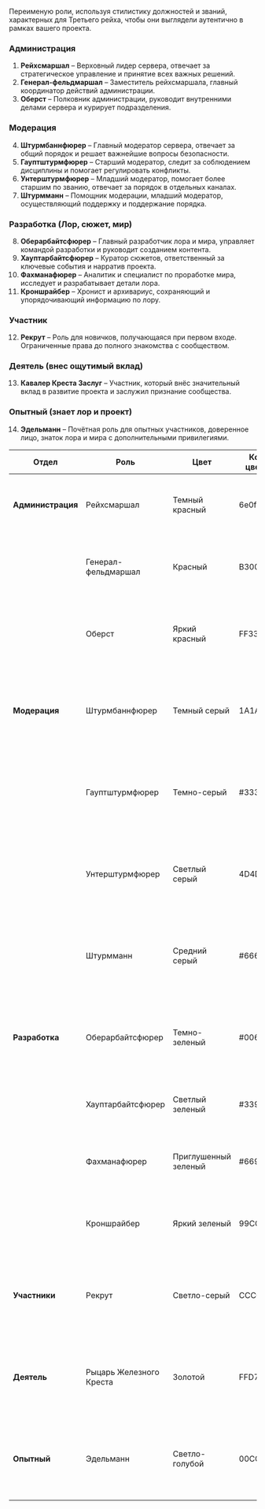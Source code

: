 Переименую роли, используя стилистику должностей и званий, характерных для Третьего рейха, чтобы они выглядели аутентично в рамках вашего проекта.

### Администрация
1. **Рейхсмаршал** – Верховный лидер сервера, отвечает за стратегическое управление и принятие всех важных решений.
2. **Генерал-фельдмаршал** – Заместитель рейхсмаршала, главный координатор действий администрации.
3. **Оберст** – Полковник администрации, руководит внутренними делами сервера и курирует подразделения.

### Модерация
4. **Штурмбаннфюрер** – Главный модератор сервера, отвечает за общий порядок и решает важнейшие вопросы безопасности.
5. **Гауптштурмфюрер** – Старший модератор, следит за соблюдением дисциплины и помогает регулировать конфликты.
6. **Унтерштурмфюрер** – Младший модератор, помогает более старшим по званию, отвечает за порядок в отдельных каналах.
7. **Штурмманн** – Помощник модерации, младший модератор, осуществляющий поддержку и поддержание порядка.

### Разработка (Лор, сюжет, мир)
8. **Оберарбайтсфюрер** – Главный разработчик лора и мира, управляет командой разработки и руководит созданием контента.
9. **Хауптарбайтсфюрер** – Куратор сюжетов, ответственный за ключевые события и нарратив проекта.
10. **Фахманафюрер** – Аналитик и специалист по проработке мира, исследует и разрабатывает детали лора.
11. **Кроншрайбер** – Хронист и архивариус, сохраняющий и упорядочивающий информацию по лору.

### Участник
12. **Рекрут** – Роль для новичков, получающаяся при первом входе. Ограниченные права до полного знакомства с сообществом.

### Деятель (внес ощутимый вклад)
13. **Кавалер Креста Заслуг** – Участник, который внёс значительный вклад в развитие проекта и заслужил признание сообщества.

### Опытный (знает лор и проект)
14. **Эдельманн** – Почётная роль для опытных участников, доверенное лицо, знаток лора и мира с дополнительными привилегиями.

| **Отдел**         | **Роль**                | **Цвет**             | **Код цвета** | **Описание**                                                                                              |
| ----------------- | ----------------------- | -------------------- | ------------- | --------------------------------------------------------------------------------------------------------- |
| **Администрация** | Рейхсмаршал             | Темный красный       | 6e0f0f        | Верховный лидер сервера, отвечает за стратегическое управление и принятие всех важных решений.            |
|                   | Генерал-фельдмаршал     | Красный              | B30000        | Заместитель рейхсмаршала, главный координатор действий администрации.                                     |
|                   | Оберст                  | Яркий красный        | FF3300        | Полковник администрации, руководит внутренними делами сервера и курирует подразделения.                   |
| **Модерация**     | Штурмбаннфюрер          | Темный серый         | 1A1A1A        | Главный модератор сервера, отвечает за общий порядок и решает важнейшие вопросы безопасности.             |
|                   | Гауптштурмфюрер         | Темно-серый          | #333333       | Старший модератор, следит за соблюдением дисциплины и помогает регулировать конфликты.                    |
|                   | Унтерштурмфюрер         | Светлый серый        | 4D4D4D        | Младший модератор, помогает более старшим по званию, отвечает за порядок в отдельных каналах.             |
|                   | Штурмманн               | Средний серый        | #666666       | Помощник модерации, младший модератор, осуществляющий поддержку и поддержание порядка.                    |
| **Разработка**    | Оберарбайтсфюрер        | Темно-зеленый        | #006600       | Главный разработчик лора и мира, управляет командой разработки и руководит созданием контента.            |
|                   | Хауптарбайтсфюрер       | Светлый зеленый      | #339900       | Куратор сюжетов, ответственный за ключевые события и нарратив проекта.                                    |
|                   | Фахманафюрер            | Приглушенный зеленый | #669900       | Аналитик и специалист по проработке мира, исследует и разрабатывает детали лора.                          |
|                   | Кроншрайбер             | Яркий зеленый        | 99CC00        | Хронист и архивариус, сохраняющий и упорядочивающий информацию по лору.                                   |
| **Участники**     | Рекрут                  | Светло-серый         | CCCCCC        | Роль для новичков, получающаяся при первом входе. Ограниченные права до полного знакомства с сообществом. |
| **Деятель**       | Рыцарь Железного Креста | Золотой              | FFD700        | Участник, который внёс значительный вклад в развитие проекта и заслужил признание сообщества.             |
| **Опытный**       | Эдельманн               | Светло-голубой       | 00CCFF        | Почётная роль для опытных участников, доверенное лицо, знаток лора и мира с дополнительными привилегиями. |


